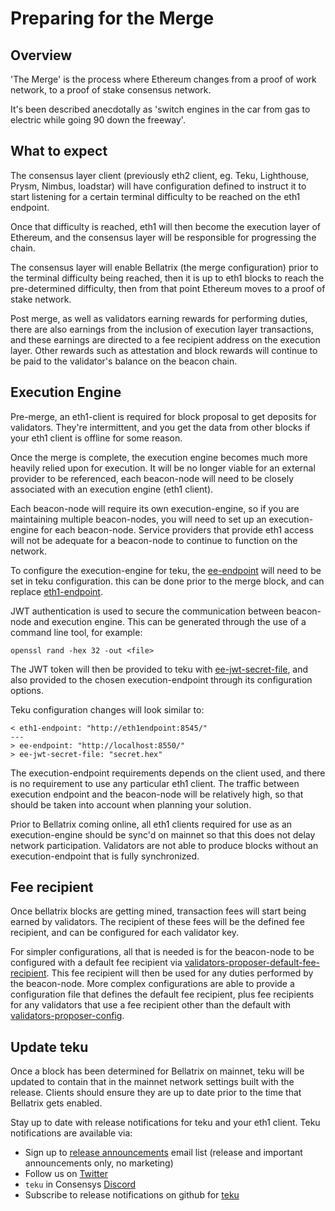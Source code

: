 # Preparing for the Merge

## Overview
'The Merge' is the process where Ethereum changes from a proof of work network, to a proof of stake consensus network.

It's been described anecdotally as 'switch engines in the car from gas to electric while going 90 down the freeway'.

## What to expect
The consensus layer client (previously eth2 client, eg. Teku, Lighthouse, Prysm, Nimbus, loadstar) will have configuration defined to instruct it to start listening for a certain terminal difficulty to be reached on the eth1 endpoint.

Once that difficulty is reached, eth1 will then become the execution layer of Ethereum, and the consensus layer will be responsible for progressing the chain.

The consensus layer will enable Bellatrix (the merge configuration) prior to the terminal difficulty being reached, then it is up to eth1 blocks to reach the pre-determined difficulty, then from that point Ethereum moves to a proof of stake network.

Post merge, as well as validators earning rewards for performing duties, there are also earnings from the inclusion of execution layer transactions, and these earnings are directed to a fee recipient address on the execution layer. Other rewards such as attestation and block rewards will continue to be paid to the validator's balance on the beacon chain.

## Execution Engine

Pre-merge, an eth1-client is required for block proposal to get deposits for validators. They're intermittent, and you get the data from other blocks if your eth1 client is offline for some reason.

Once the merge is complete, the execution engine becomes much more heavily relied upon for execution. It will be no longer viable for an external provider to be referenced, each beacon-node will need to be closely associated with an execution engine (eth1 client).

Each beacon-node will require its own execution-engine, so if you are maintaining multiple beacon-nodes, you will need to set up an execution-engine for each beacon-node. Service providers that provide eth1 access will not be adequate for a beacon-node to continue to function on the network.

To configure the execution-engine for teku, the [ee-endpoint](https://docs.teku.consensys.net/en/latest/Reference/CLI/CLI-Syntax/#ee-endpoint) will need to be set in teku configuration. this can be done prior to the merge block, and can replace [eth1-endpoint](https://docs.teku.consensys.net/en/latest/Reference/CLI/CLI-Syntax/#ee-endpoint).

JWT authentication is used to secure the communication between beacon-node and execution engine. This can be generated through the use of a command line tool, for example:
```
openssl rand -hex 32 -out <file>
```

The JWT token will then be provided to teku with [ee-jwt-secret-file](https://docs.teku.consensys.net/en/latest/Reference/CLI/CLI-Syntax/#ee-jwt-secret-file), and also provided to the chosen execution-endpoint through its configuration options.

Teku configuration changes will look similar to:
```
< eth1-endpoint: "http://eth1endpoint:8545/"
---
> ee-endpoint: "http://localhost:8550/"
> ee-jwt-secret-file: "secret.hex"
```

The execution-endpoint requirements depends on the client used, and there is no requirement to use any particular eth1 client. The traffic between execution endpoint and the  beacon-node will be relatively high, so that should be taken into account when planning your solution.

Prior to Bellatrix coming online, all eth1 clients required for use as an execution-engine should be sync'd on mainnet so that this does not delay network participation. Validators are not able to produce blocks without an execution-endpoint that is fully synchronized.

## Fee recipient
Once bellatrix blocks are getting mined, transaction fees will start being earned by validators.  The recipient of these fees will be the defined fee recipient, and can be configured for each validator key.

For simpler configurations, all that is needed is for the beacon-node to be configured with a default fee recipient via [validators-proposer-default-fee-recipient](https://docs.teku.consensys.net/en/latest/Reference/CLI/CLI-Syntax/#validators-proposer-config). This fee recipient will then be used for any duties performed by the beacon-node.
More complex configurations are able to provide a configuration file that defines the default fee recipient, plus fee recipients for any validators that use a fee recipient other than the default with [validators-proposer-config](https://docs.teku.consensys.net/en/latest/Reference/CLI/CLI-Syntax/#validators-proposer-config).

 
## Update teku

Once a block has been determined for Bellatrix on mainnet, teku will be updated to contain that in the mainnet network settings built with the release. Clients should ensure they are up to date prior to the time that Bellatrix gets enabled.

Stay up to date with release notifications for teku and your eth1 client. Teku notifications are available via:
 - Sign up to [release announcements](https://pages.consensys.net/teku-sign-up) email list (release and important announcements only, no marketing)
 - Follow us on [Twitter](https://twitter.com/Teku_ConsenSys)
 - `teku` in Consensys [Discord](https://discord.gg/7hPv2T6)
 - Subscribe to release notifications on github for [teku](https://github.com/ConsenSys/teku)


